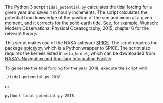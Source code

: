 The Python 3 script `tidal_potential.py` calculates the tidal forcing for a given year and saves it in hourly increments. The script calculates the potential from knowledge of the position of the sun and moon at a given moment, and it corrects for the solid-earth tide. See, for example, Wunsch: Modern Observational Physical Oceanography, 2015, chapter 6 for the relevant theory.

This script makes use of the NASA software [SPICE](https://naif.jpl.nasa.gov/naif/). The script requires the package [spiceypy](https://github.com/AndrewAnnex/SpiceyPy), which is a Python wrapper to SPICE. The script also requires the kernels listed in `meta_kernel`, which can be downloaded from [NASA's Navigation and Ancillary Information Facility](https://naif.jpl.nasa.gov/pub/naif/generic_kernels/).

To generate the tidal forcing for the year 2018, execute the script with:
```bash
./tidal-potential.py 2018
```
or
```bash
python3 tidal-potential.py 2018
```
